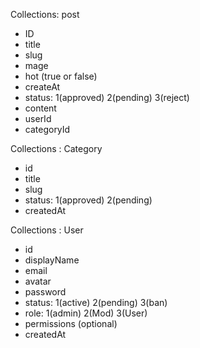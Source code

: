 Collections: post
  - ID
  - title
  - slug
  - mage
  - hot (true or false)
  - createAt
  - status: 1(approved) 2(pending) 3(reject)
  - content
  - userId
  - categoryId

Collections : Category
  - id
  - title
  - slug
  - status: 1(approved) 2(pending)
  - createdAt


Collections : User
  - id
  - displayName
  - email
  - avatar
  - password
  - status: 1(active) 2(pending) 3(ban)
  - role: 1(admin) 2(Mod) 3(User)
  - permissions (optional)
  - createdAt